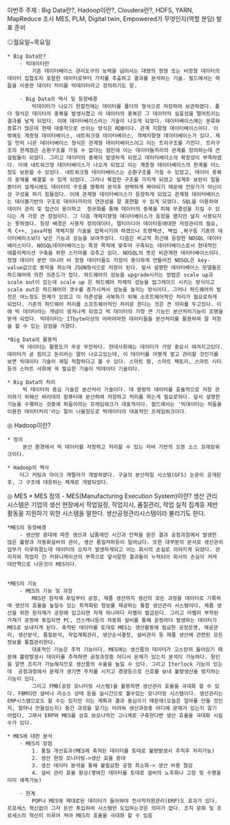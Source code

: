 이번주 주제 : Big Data란?, Hadoop이란?, Cloudera란?, 
HDFS, YARN, MapReduce 조사
MES, PLM, Digital twin, Empowered가 무엇인지(역할 분담)
발표 준비

◎월요일~목요일

    * Big Data란?
        - 빅데이터란 
            기존 데이터베이스 관리도구의 능력을 넘어서는 대량의 정형 또는 비정형 데이터의 데이터 집합조차 포함한 데이터로부터 가치를 추출하고 결과를 분석하는 기술. 필드에서는 하둡을 이용한 데이터 처리를 빅데이터라고 정의하기도 함.

        - Big Data의 역사 및 등장배경
            빅데이터가 나오기 한참전에는 데이터를 폴더의 형식으로 저장하여 보관하였다. 폴더 형식은 데이터의 중복을 발생시켰고 이 데이터의 중복은 그 데이터의 실효성을 떨어트리는 결과를 낳게 되었다. 이에 데이터베이스라는 기술이 나오게 되었다. 데이터베이스에는 분류와 종류가 많은데 현재 대중적으로 쓰이는 방식은 RDB이다. 관계 지향형 데이터베이스이다. 이 밖에도 계층형 데이터베이스, 네트워크형 데이터베이스, 객체지향형 데이터베이스가 있다. 제일 먼저 나온 데이터베이스 형식은 관계형 데이터베이스이고 이는 트리구조를 가진다. 트리구조의 한계점은 순환구조를 가질 수 없다는 점인데 이는 데이터들끼리의 관계를 정의하는데 큰 걸림돌이 되었다. 그리고 데이터의 중복이 발생하게 되었고 데이터베이스의 확장성이 부족하였다. 이에 네트워크형 데이터베이스가 나오게 되었고 이는 계층형 데이터베이스의 한계를 어느정도 보완할 수 있었다. 네트워크형 데이터베이스는 순환구조를 가질 수 있었고, 데이터 중복의 문제를 해결할 수 있게 되었다. 그러나 복잡한 구조를 가지게 되었고 설계후 보완이 힘들 뿐더러 설계시에도 데이터의 구조를 명확히 분석후 완벽하게 짜야되기 때문에 전문가가 아닌이상 구성을 하기 힘들었다. 이에 관계형 데이터베이스가 등장하게 되었고 관계형 데이터베이스는 테이블기반의 구조로 데이터끼리의 연관성을 잘 표현할 수 있게 되었다. SQL을 이용하여 데이터 관리 및 접근이 용이하고  정규화를 통해 데이터의 중복을 피해 무결성을 지킬 수 있다는 게 가장 큰 장점이다. 그 다음 객체지향형 데이터베이스가 등장을 했지만 널지 사용되지는 못하였다. 등장 배경은 사용자 정의데이터, 멀티미디어 데이터등에대한 저장관리의 필요, 즉 C++, java처럼 객체지향 기술을 접목시키려 하였으나 트렌젝션, 백업 ,복구등 기존의 데이터베이스보다 낮은 기능과 성능을 보여주었다. 다음은 비교적 최근에 등장한 NOSQL 데이터베이스이다. NOSQL데이터베이스는 특정 목적에 맞추어 구축되는 데이터베이스로서 현대적인 애플리케이션 구축을 위한 스키마를 갖추고 있다. NOSQL의 뜻은 비관계현 데이터베이스이다. 정형 데이터 분만 아니라 비 정형 데이터들도 저장이 용이하게 만들어진 NOSQL은 key-value값으로 동작을 하는데 JSON형식으로 저장이 된다. 앞서 설명한 데이터베이스 모델들은 하드웨어에 의한 의존도가 컸다. 하드웨어의 성능을 upgrade시키는 방법은 scale up과 scale out이 있는데 scale up 은 하드웨어 자체의 성능을 업그레이드 시키는 방식이고 scale out은 하드웨어의 갯수를 증가시켜서 성능을 늘리는 방식이다. 그러나 하드웨어의 발전은 어느정도 한계가 있었고 이 의존성을 극복하기 위해 소프트웨어적인 처리가 필요로하게 되었다. 기존의 하드웨어 처리를 소프트웨어적인 처리로 한다는 것은 큰 의미를 두고있다. 이에 빅 데이터라는 개념이 생겨나게 되었고 빅 데이터의 가장 큰 기능인 분산처리기능이 조명을 받게 되었다. 빅데이터는 1Tbyte이상의 어마어마한 데이터들을 분산처리를 활용하여 잘 저장을 할 수 있는 강점을 가졌다.

    *Big Data의 활용처
        빅 데이터는 활용도가 무궁 무진하다. 현대사회에는 데이터가 가장 중요시 여겨지고있다. 데이터가 곧 힘이고 돈이라는 말이 나오고있는데, 이 데이터를 어떻게 쌓고 관리할 것인가를 보면 빅데이터 기술이 제일 적합하다고 볼 수 있다. 스마트 팜, 스마트 팩토리, 스마트 시티등의 스마트 사회에 꼭 필요한 기술이 빅데이터 기술이다.

    * Big Data의 처리
         빅 데이터의 중요 기술은 분산처리 기술이다. 대 용량의 데이터를 효율적으로 저장 관리하기 위해선 여러대의 컴퓨터에 분산하여 저장하고 처리를 하는게 필요로하다. 앞서 설명한 기능을 수행하는 것중에 하둡이라는 프레임워크가 대표적이다. 필드에서는 '빅데이터는 하둡을 이용한 데이터처리'라는 말이 나올정도로 빅데이터의 대표적인 프레임워크이다. 

◎ Hadoop이란?

    * 정의
         분산 환경에서 빅 데이터를 저장하고 처리할 수 있는 자바 기반의 오픈 소스 프레임워크이다.

    * Hadoop의 역사
        더그 커팅과 마이크 캐펄라가 개발하였다. 구글의 분산파일 시스템(GFS) 논문이 공개된 후, 그 구조에 대응하는 체계로 개발되었다.

◎ MES
    * MES 정의
        - MES(Manufacturing Execution System)이란?
            생산 관리 시스템은 기업의 생산 현장에서 작업일정, 작업지시, 품질관리, 작업 실적 집계등 제반 활동을 지원하기 위한 시스템을 말한다. 생산공정관리시스템이라 불리기도 한다.

    *MES의 등장배경
        - 생산량 증대에 따른 생산과 납품에만 시간과 인력을 쏟은 결과 공정과정에서 발생한 많은 불량과 자동화설비의 관이, 생산 품질저하등이 일어났다. 또한 대부분의 문서로 생산관리업무가 이루워졌는데 데이터의 오차가 발생하게되고 이는 회사의 손실로 이어지게 되었다. 관리자와 작업자 간 커뮤니케이션의 부족으로 앞서말한 결과들이 누적되어 회사의 손실이 커져 대안책으로 나온것이 MES이다.


    *MES의 기능
        - MES의 기능 및 과정
            MES란 원자재 투입부터 공정, 제품 생산까지 생산의 모든 과정을 데이터로 기록하여 생산의 효율을 높일수 있는 최적화된 정보를 제공하는 통합 생산관리 시스템이다. 제품 생산을 위한 원자재가 공장에 입고되면 자재 하나마다 라벨이 발급된다. 그리고 라벨이 부착된 가재가 공정에 투입되면 PC, 건스캐너등의 자동화 설비를 통해 공정마다 발생하는 데이터가 MES로 보내지게 된다. 축적된 데이터를 토대로 MES는 생산활동에 필요한 공정운영, 재공관리, 생산분석, 품질분석, 작업계획관리, 생산순서결정, 설비관리 등 제품 생산에 관련된 모든 정보를 통합관리한다.
            대표적인 기능은 추적 기능이다. MES에는 생산품의 데이터가 고스란히 들어있기 때문에 불량발생시 데이터를 추적하면 공정과정중 어디서 문제가 있는지 분석이 가능하다. 원인을 알면 조치가 가능해지므로 생산품의 수율을 높일 수 있다. 그리고 Iterlock 기능이 있는데  공정과정에서 문제가 생기면 주지를 시키고 경광등으로 신호를 보내 불량생산을 방지하는 기능이 있다.
            그리고 FMB(공장 모니터링 시스템)을 활용하면 생산관리 효율을 극대화 할 수 있다. FBM이란 설비나 리소스 상태 등을 실시간으로 볼수있는 모니터링 시스템이다. 생산관리는 ERP시스템으로도 할 수는 있지만 이는 계획과 결과 중심이기 때문에(오늘은 얼마를 만들 것인지, 얼마나 만들었는지) 중간 과정을 알기는 어려워 생산과정중 어디에 문제가 있는지 알기 어렵다. 그래서 ERP와 MES를 상호 보오나적인 고나계로 구축한다면 생산 효율을 극대화 시킬 수가 있다.

    * MES에 대한 분석
        - MES의 장점
            1. 품질 개선효과(MES에 축적된 데이터를 토대로 불량발생시 추적후 처리가능)
            2. 생산 현장 모니터링->생산 효율 증대
            3. 생산 데이터 분석을 통해 불필요한 공정 최소화-> 생산 비용 절감
            4. 설비 관리 효율 향상(쌓여진 데이터를 토대로 설비의 노후화나 고장 및 수명을 미리 예측가능)

        - 한계
            POP나 MES에 제대로된 데이터가 들어와야 전사적자원관리(ERP)도 효과가 있다. 프로세스 혁신없이 그저 돈만 투입하여 시스템만 도입하는것은 의미가 없다. 조직 문화 및 프로세스의 혁신이 이루어 져야 MES의 효율을 극대화 할 수 있음 